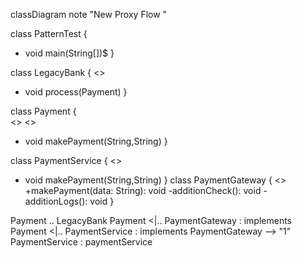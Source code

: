

classDiagram
 note "New Proxy Flow "


class PatternTest { 
+ void main(String[])$
}

class LegacyBank  { 
    <<Client>>
+ void process(Payment)
}

class Payment {      
<<interface>>
<<Subject>>
+ void makePayment(String,String)
}

class PaymentService { 
    <<RealSubject>>
+ void makePayment(String,String)
}
class PaymentGateway  {
<<ProxySubject>>
	+makePayment(data: String): void
	-additionCheck(): void
	-additionLogs(): void
}

Payment .. LegacyBank
Payment <|.. PaymentGateway : implements
Payment <|.. PaymentService : implements
PaymentGateway --> "1" PaymentService : paymentService


